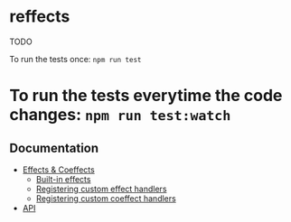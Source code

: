# reffects 

TODO

To run the tests once: `npm run test`

To run the tests everytime the code changes: `npm run test:watch`
=======
## Documentation
* [Effects & Coeffects](https://github.com/trikitrok/reffects/blob/master/docs/effects-and-coeffects.md)
  * [Built-in effects](https://github.com/trikitrok/reffects/blob/master/docs/built-in-effects.md)
  * [Registering custom effect handlers](https://github.com/trikitrok/reffects/blob/master/docs/custom-effects.md)
  * [Registering custom coeffect handlers](https://github.com/trikitrok/reffects/blob/master/docs/custom-coeffects.md)
* [API](https://github.com/trikitrok/reffects/blob/master/docs/api.md)

